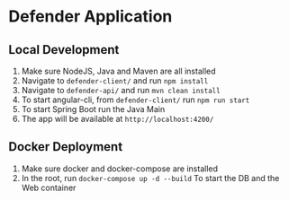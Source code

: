 # Defender Application

## Local Development

1. Make sure NodeJS, Java and Maven are all installed
2. Navigate to `defender-client/` and run `npm install`
3. Navigate to `defender-api/` and run `mvn clean install`
4. To start angular-cli, from `defender-client/` run `npm run start`
5. To start Spring Boot run the Java Main
6. The app will be available at `http://localhost:4200/`

## Docker Deployment

1. Make sure docker and docker-compose are installed
2. In the root, run `docker-compose up -d --build` To start the DB and the Web container
